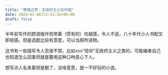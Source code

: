 ```yaml
---
title: "黑旗之梦：无政府主义在中国"
date: 2024-01-06T22:52:55+08:00
draft: false
---
```


半年前写作的腔调做作而带着（惯有的）优越感，令人不适，八十年代小人书配文即视感。但是选题比较有意思，可以当厕所读物。

这书有一些描写令人忍俊不禁，比如xxx“信仰”无政府主义之类的，可能编者自己也知道怎么回事但就是要用这种口吻恶心下人。

想写点人名来着但是删了，没啥意思，就一不好玩的小说。